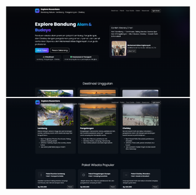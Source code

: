 ![Alt text](https://github.com/MuhamadAkbarErgiansyah/Tugas_Elearning_Pemrograman-Web1/blob/main/Screenshot%202025-10-28%20221853.png)
![Alt text](https://github.com/MuhamadAkbarErgiansyah/Tugas_Elearning_Pemrograman-Web1/blob/main/Screenshot%202025-10-28%20221910.png)


